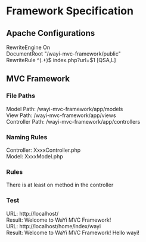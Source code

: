 # Framework Specification

## Apache Configurations
RewriteEngine On<br/>
DocumentRoot "/wayi-mvc-framework/public"<br/>
RewriteRule ^(.+)$ index.php?url=$1 [QSA,L]

## MVC Framework

### File Paths
Model Path: /wayi-mvc-framework/app/models<br/>
View Path: /wayi-mvc-framework/app/views<br/>
Controller Path: /wayi-mvc-framework/app/controllers

### Naming Rules
Controller: XxxxController.php<br/>
Model: XxxxModel.php

### Rules
There is at least on method in the controller


### Test
URL: http://localhost/<br/>
Result: Welcome to WaYi MVC Framework!<br/>
URL: http://localhost/home/index/wayi<br/>
Result: Welcome to WaYi MVC Framework! Hello wayi!
